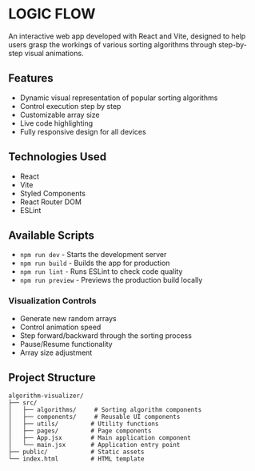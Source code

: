 # LOGIC FLOW

An interactive web app developed with React and Vite, designed to help users grasp the workings of various sorting algorithms through step-by-step visual animations.

## Features

- Dynamic visual representation of popular sorting algorithms
- Control execution step by step
- Customizable array size
- Live code highlighting
- Fully responsive design for all devices
## Technologies Used

- React
- Vite
- Styled Components
- React Router DOM
- ESLint





## Available Scripts

- `npm run dev` - Starts the development server
- `npm run build` - Builds the app for production
- `npm run lint` - Runs ESLint to check code quality
- `npm run preview` - Previews the production build locally


### Visualization Controls

- Generate new random arrays
- Control animation speed
- Step forward/backward through the sorting process
- Pause/Resume functionality
- Array size adjustment

## Project Structure

```
algorithm-visualizer/
├── src/
│   ├── algorithms/     # Sorting algorithm components
│   ├── components/     # Reusable UI components
│   ├── utils/         # Utility functions
│   ├── pages/         # Page components
│   ├── App.jsx        # Main application component
│   └── main.jsx       # Application entry point
├── public/            # Static assets
└── index.html         # HTML template

```
